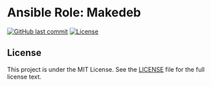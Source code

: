 # Ansible Role: Makedeb

[![GitHub last commit](https://img.shields.io/github/last-commit/ursinn-ansible/role-makedeb?logo=github&style=for-the-badge)](https://github.com/ursinn-ansible/role-makedeb/commits)
[![License](https://img.shields.io/github/license/ursinn-ansible/role-makedeb?style=for-the-badge)](https://github.com/ursinn-ansible/role-makedeb/blob/main/LICENSE)

## License

This project is under the MIT License. See the [LICENSE](https://github.com/ursinn-ansible/role-makedeb/blob/main/LICENSE) file for the full license text.
